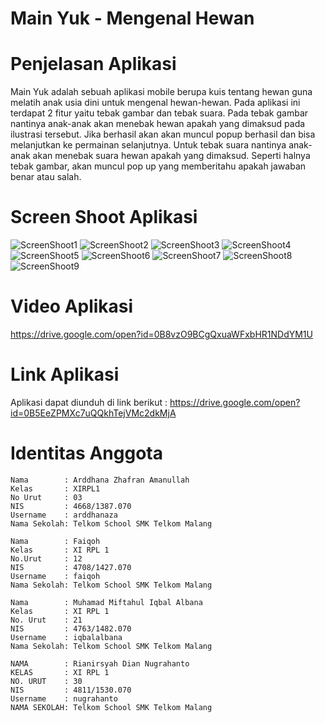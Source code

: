 # Main Yuk - Mengenal Hewan

# Penjelasan Aplikasi
  Main Yuk adalah sebuah aplikasi mobile berupa kuis tentang hewan guna melatih anak usia dini untuk mengenal hewan-hewan. Pada aplikasi ini
  terdapat 2 fitur yaitu tebak gambar dan tebak suara. Pada tebak gambar nantinya anak-anak akan menebak hewan apakah yang dimaksud pada ilustrasi tersebut. Jika berhasil akan akan muncul popup berhasil dan bisa melanjutkan ke permainan selanjutnya.
  Untuk tebak suara nantinya anak-anak akan menebak suara hewan apakah yang dimaksud. Seperti halnya tebak gambar, akan muncul pop up yang memberitahu apakah jawaban benar atau salah.
  
# Screen Shoot Aplikasi
 ![ScreenShoot1](https://s15.postimg.org/ho4v6qagb/image.jpg)
 ![ScreenShoot2](https://s16.postimg.org/v25g8i2s5/image.jpg)
 ![ScreenShoot3](https://s18.postimg.org/721gt24zt/image.jpg)
 ![ScreenShoot4](https://s15.postimg.org/518ygos63/image.jpg)
 ![ScreenShoot5](https://s17.postimg.org/ea43jd5yn/image.jpg)
 ![ScreenShoot6](https://s18.postimg.org/nqmk46ekp/image.jpg)
 ![ScreenShoot7](https://s17.postimg.org/kfjuy27hb/image.jpg)
 ![ScreenShoot8](https://s12.postimg.org/xn9mxic7x/image.jpg)
 ![ScreenShoot9](https://s16.postimg.org/lt2g6oxut/image.jpg)

# Video Aplikasi
https://drive.google.com/open?id=0B8vzO9BCgQxuaWFxbHR1NDdYM1U

# Link Aplikasi
Aplikasi dapat diunduh di link berikut : https://drive.google.com/open?id=0B5EeZPMXc7uQQkhTejVMc2dkMjA

# Identitas Anggota
    Nama        : Arddhana Zhafran Amanullah
    Kelas       : XIRPL1
    No Urut     : 03
    NIS         : 4668/1387.070
    Username    : arddhanaza
    Nama Sekolah: Telkom School SMK Telkom Malang
  
    Nama        : Faiqoh
    Kelas       : XI RPL 1
    No.Urut     : 12
    NIS         : 4708/1427.070
    Username    : faiqoh
    Nama Sekolah: Telkom School SMK Telkom Malang
        
    Nama        : Muhamad Miftahul Iqbal Albana
    Kelas       : XI RPL 1
    No. Urut    : 21
    NIS         : 4763/1482.070
    Username    : iqbalalbana
    Nama Sekolah: Telkom School SMK Telkom Malang

    NAMA        : Rianirsyah Dian Nugrahanto
    KELAS       : XI RPL 1
    NO. URUT    : 30
    NIS         : 4811/1530.070
    Username    : nugrahanto
    NAMA SEKOLAH: Telkom School SMK Telkom Malang


 
